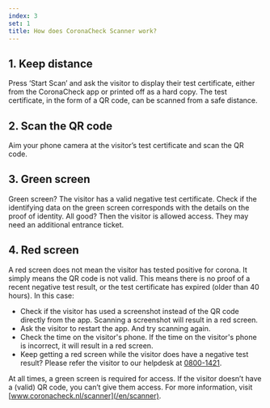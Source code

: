 ```yaml
---
index: 3
set: 1
title: How does CoronaCheck Scanner work?
---
```

## 1. Keep distance

Press ‘Start Scan’ and ask the visitor to display their test certificate, either from the CoronaCheck app or printed off as a hard copy. The test certificate, in the form of a QR code, can be scanned from a safe distance. 

## 2. Scan the QR code

Aim your phone camera at the visitor’s test certificate and scan the QR code.

## 3. Green screen

Green screen? The visitor has a valid negative test certificate. Check if the identifying data on the green screen corresponds with the details on the proof of identity. All good? Then the visitor is allowed access. They may need an additional entrance ticket. 

## 4. Red screen
A red screen does not mean the visitor has tested positive for corona. It simply means the QR code is not valid. This means there is no proof of a recent negative test result, or the test certificate has expired (older than 40 hours). In this case:

- Check if the visitor has used a screenshot instead of the QR code directly from the app. Scanning a screenshot will result in a red screen.
- Ask the visitor to restart the app. And try scanning again. 
- Check the time on the visitor's phone. If the time on the visitor's phone is incorrect, it will result in a red screen. 
- Keep getting a red screen while the visitor does have a negative test result? Please refer the visitor to our helpdesk at <a href="tel:0800-1421">0800-1421</a>.

At all times, a green screen is required for access. If the visitor doesn’t have a (valid) QR code, you can’t give them access. For more information, visit [www.coronacheck.nl/scanner](/en/scanner).
